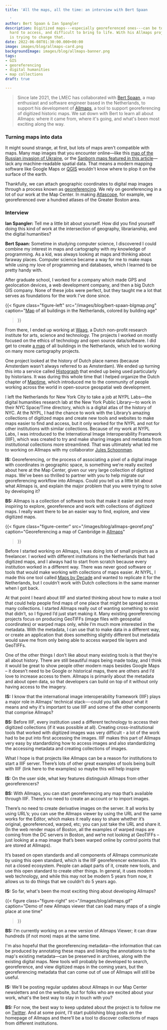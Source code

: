 ```yaml
---
title: 'All the maps, all the time: an interview with Bert Spaan

  '
author: Bert Spaan & Ian Spangler
description: Digitized maps---especially georeferenced ones---can be tough to find,
  hard to access, and difficult to bring to life. With his Allmaps project, Bert Spaan
  is trying to change that.
date: 2022-06-08T01:30:00.000+00:00
image: images/blog/allmaps-card.png
backgroundImage: images/blog/allmaps-banner.png
tags:
- GIS
- georeferencing
- digital humanities
- map collections
draft: true

---
```

> Since late 2021, the LMEC has collaborated with [Bert Spaan](https://bertspaan.nl/), a map enthusiast and software engineer based in the Netherlands, to support his development of [Allmaps](https://allmaps.org/), a tool to support georeferencing of digitized historic maps. We sat down with Bert to learn all about Allmaps: where it came from, where it's going, and what's been most exciting along the way.

### Turning maps into data

It might sound strange, at first, but lots of maps aren't compatible with maps. Many map images that you encounter online—like this [map of the Russian invasion of Ukraine](https://www.aljazeera.com/wp-content/uploads/2022/03/INTERACTIVE-Russia-Ukraine-map-Who-controls-what-in-Ukraine-DAY-8.png?resize=770%2C513), or the [Sanborn maps featured in this article](https://www.bloomberg.com/news/articles/2014-10-13/the-accidental-revelations-of-sanborn-maps)—lack any machine-readable spatial data. That means a modern mapping software like Google Maps or [QGIS](https://cartinal.leventhalmap.org/guides/get-started-qgis/) wouldn't know where to plop it on the surface of the earth.

Thankfully, we can attach geographic coordinates to digital map images through a process known as [georeferencing](https://cartinal.leventhalmap.org/guides/georeference.html). We rely on georeferencing in a lot of our work at the Map Center. In making [Atlascope](https://atlascope.leventhalmap.org/), for example, we georeferenced over a hundred atlases of the Greater Boston area.

### Interview

**Ian Spangler:** Tell me a little bit about yourself. How did you find yourself doing this kind of work at the intersection of geography, librarianship, and the digital humanities?

**Bert Spaan:** Sometime in studying computer science, I discovered I could combine my interest in maps and cartography with my knowledge of programming. As a kid, was always looking at maps and thinking about faraway places. Computer science became a way for me to make maps while using my love of programming and databases, which I learned to be pretty handy with.

After graduate school, I worked for a company which made GPS and geolocation devices, a web development company, and then a big Dutch GIS company. None of these jobs were perfect, but they taught me a lot that serves as foundations for the work I've done since.

{{< figure
class="figure-left"
src="/images/blog/bert-spaan-blgmap.png"
caption="[Map](http://code.waag.org/buildings/) of all buildings in the Netherlands, colored by building age"

> }}

From there, I ended up working at [Waag](https://waag.org/en), a Dutch non-profit research institute for arts, science and technology. The projects I worked on mostly focused on the ethics of technology and open source data/software. I did get to create [a map](http://code.waag.org/buildings/) of all buildings in the Netherlands, which led to working on many more cartography projects.

One project looked at the history of Dutch place names (because Amsterdam wasn't always referred to as Amsterdam). We ended up turning this into a service called [Histograph](http://histograph.io/) that ended up being used particularly by historians. It was during this whole time that I helped organize the Dutch chapter of [Maptime](https://maptime.io/), which introduced me to the community of people working across the world in open-source geospatial web development.

I left the Netherlands for New York City to take a job at NYPL Labs—the digital humanities research lab at the New York Public Library—to work in their NYC Space/Time directory, which is a digital atlas of the history of NYC. At the NYPL, I had the chance to work with the Library’s amazing collections of digitized maps and create new tools and websites to make maps easier to find and access, but it only worked for the NYPL and not for other institutions with similar collections. Because of my work at NYPL Labs, I was introduced to the International Image Interoperability Framework (IIIF), which was created to try and make sharing images and metadata from institutional collections more streamlined. That was ultimately what led me to working on Allmaps with my collaborator [Jules Schoonman](https://twitter.com/sammeltassen?lang=en).

**IS:** Georeferencing, or the process of associating a pixel of a digital image with coordinates in geographic space, is something we're really excited about here at the Map Center, given our very large collection of digitized maps. We've been so thrilled to partner with you to help migrate our georeferencing workflow into Allmaps. Could you tell us a little bit about what Allmaps is, and explain the major problem that you were trying to solve by developing it?

**BS:** Allmaps is a collection of software tools that make it easier and more inspiring to explore, georeference and work with collections of digitized maps. I really want there to be an easier way to find, explore, and view digitized maps.

{{< figure
class="figure-center"
src="/images/blog/allmaps-georef.png"
caption="Georeferencing a map of Cambridge in [Allmaps](https://editor.allmaps.org/#/)"

> }}

Before I started working on Allmaps, I was doing lots of small projects as a freelancer. I worked with different institutions in the Netherlands that had digitized maps, and I always had to start from scratch because every institution worked in a different way. There was never good software or tools that would make working with collections of maps easier. At NYPL, I made this one tool called [Maps by Decade](http://spacetime.nypl.org/maps-by-decade/#/) and wanted to replicate it for the Netherlands, but I couldn’t work with Dutch collections in the same manner when I got back.

At that point I heard about IIIF and started thinking about how to make a tool that could help people find maps of one place that might be spread across many collections. I started Allmaps really out of wanting something to exist that didn’t, so I figured I’d just start making it. Many existing georeferencing projects focus on producing GeoTIFFs (image files with geospatial coordinates) or warped maps only, while I’m much more interested in the metadata. With the metadata, I can use that to make data in a different way, or create an application that does something slightly different but metadata would save me from only being able to access warped tile layers and GeoTIFFs.

One of the other things I don’t like about many existing tools is that they’re all about history. There are still beautiful maps being made today, and I think it would be great to show people other modern maps besides Google Maps – it doesn’t need to be Google or historical maps, there are others and I’d love to increase access to them. Allmaps is primarily about the metadata and about open data, so that developers can build on top of it without only having access to the imagery.

**IS:** I know that the international image interoperability framework (IIIF) plays a major role in Allmaps' technical stack---could you talk about what it means and why it's important to use IIIF and some of the other components that comprise Allmaps?

**BS:** Before IIIF, every institution used a different technology to access their digitized collections (if it was possible at all). Creating cross-institutional tools that worked with digitized images was very difficult - a lot of the work had to be put into first accessing the images. IIIF makes this part of Allmaps very easy by standardizing how to access images and also standardizing the accessing metadata and creating collections of images.

What I hope is that projects like Allmaps can be a reason for institutions to start a IIIF server. There’s lots of other great examples of tools being built with IIIF (link here to the examples) so maybe this will help inspire

**IS:** On the user side, what key features distinguish Allmaps from other georeferencers?

**BS:** With Allmaps, you can start georeferencing any map that’s available through IIIF. There’s no need to create an account or to import images.

There’s no need to create derivative images on the server. It all works by using URL’s; you can use the Allmaps viewer by using the URL and the same works for the Editor, which makes it really easy to share whether it’s original, georeferenced, warped, etc; you can just take the URL and share it. (In the web render maps of Boston, all the examples of warped maps are coming from the DC servers in Boston, and we’re not looking at GeoTIFFs – just looking at a map image that’s been warped online by control points that are stored at Allmaps).

It’s based on open standards and all components of Allmaps communicate by using this open standard, which is the IIIF georeferencer extension. It’s not a closed ecosystem. People can adapt parts of it, create new tools, and use this open standard to create other things. In general, it uses modern web technology, and while this may not be modern 5 years from now, it allows us to do things that we couldn’t do 5 years ago.

**IS:** So far, what's been the most exciting thing about developing Allmaps?

{{< figure
class="figure-right"
src="/images/blog/allmaps.gif"
caption="Demo of new Allmaps viewer that can load many maps of a single place at one time"

> }}

**BS:** I’m currently working on a new version of Allmaps Viewer; it can draw hundreds (if not more) maps at the same time.

I'm also hopeful that the georeferencing metadata—the information that can be produced by annotating these maps and linking the annotations to the map's existing metadata—can be preserved in archives, along with the existing digital maps. New tools will probably be developed to search, georeference, and view digitized maps in the coming years, but the georeferencing metadata that can come out of use of Allmaps will still be useful.

**IS:** We'll be posting regular updates about Allmaps in our Map Center newsletters and on the website, but for folks who are excited about your work, what's the best way to stay in touch with you?

**BS:** For now, the best way to keep updated about the project is to follow me on [Twitter](https://twitter.com/bertspaan). And at some point, I’ll start publishing blog posts on the homepage of Allmaps and there’ll be a tool to discover collections of maps from different institutions.